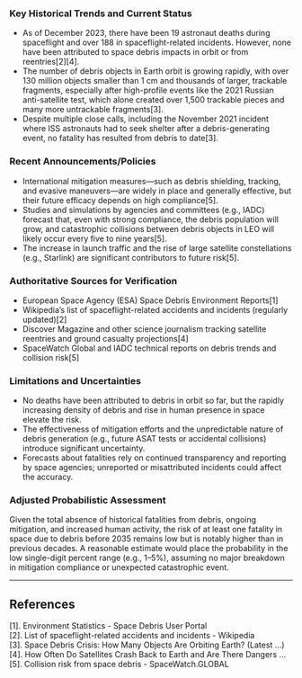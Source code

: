 ### Key Historical Trends and Current Status

- As of December 2023, there have been 19 astronaut deaths during spaceflight and over 188 in spaceflight-related incidents. However, none have been attributed to space debris impacts in orbit or from reentries[2][4].
- The number of debris objects in Earth orbit is growing rapidly, with over 130 million objects smaller than 1 cm and thousands of larger, trackable fragments, especially after high-profile events like the 2021 Russian anti-satellite test, which alone created over 1,500 trackable pieces and many more untrackable fragments[3].
- Despite multiple close calls, including the November 2021 incident where ISS astronauts had to seek shelter after a debris-generating event, no fatality has resulted from debris to date[3].

### Recent Announcements/Policies

- International mitigation measures—such as debris shielding, tracking, and evasive maneuvers—are widely in place and generally effective, but their future efficacy depends on high compliance[5].
- Studies and simulations by agencies and committees (e.g., IADC) forecast that, even with strong compliance, the debris population will grow, and catastrophic collisions between debris objects in LEO will likely occur every five to nine years[5].
- The increase in launch traffic and the rise of large satellite constellations (e.g., Starlink) are significant contributors to future risk[5].

### Authoritative Sources for Verification

- European Space Agency (ESA) Space Debris Environment Reports[1]
- Wikipedia’s list of spaceflight-related accidents and incidents (regularly updated)[2]
- Discover Magazine and other science journalism tracking satellite reentries and ground casualty projections[4]
- SpaceWatch Global and IADC technical reports on debris trends and collision risk[5]

### Limitations and Uncertainties

- No deaths have been attributed to debris in orbit so far, but the rapidly increasing density of debris and rise in human presence in space elevate the risk.
- The effectiveness of mitigation efforts and the unpredictable nature of debris generation (e.g., future ASAT tests or accidental collisions) introduce significant uncertainty.
- Forecasts about fatalities rely on continued transparency and reporting by space agencies; unreported or misattributed incidents could affect the accuracy.

### Adjusted Probabilistic Assessment

Given the total absence of historical fatalities from debris, ongoing mitigation, and increased human activity, the risk of at least one fatality in space due to debris before 2035 remains low but is notably higher than in previous decades. A reasonable estimate would place the probability in the low single-digit percent range (e.g., 1–5%), assuming no major breakdown in mitigation compliance or unexpected catastrophic event.

---

## References

[1]. Environment Statistics - Space Debris User Portal  
[2]. List of spaceflight-related accidents and incidents - Wikipedia  
[3]. Space Debris Crisis: How Many Objects Are Orbiting Earth? (Latest ...)  
[4]. How Often Do Satellites Crash Back to Earth and Are There Dangers ...  
[5]. Collision risk from space debris - SpaceWatch.GLOBAL